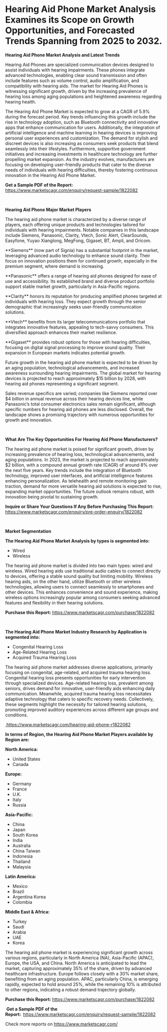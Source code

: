 <p><h1>Hearing Aid Phone Market Analysis Examines its Scope on Growth Opportunities, and Forecasted Trends Spanning from 2025 to 2032.</h1></p><p><strong>Hearing Aid Phone Market Analysis and Latest Trends</strong></p>
<p><p>Hearing Aid Phones are specialized communication devices designed to assist individuals with hearing impairments. These phones integrate advanced technologies, enabling clear sound transmission and often include features such as volume control, audio amplification, and compatibility with hearing aids. The market for Hearing Aid Phones is witnessing significant growth, driven by the increasing prevalence of hearing loss among aging populations and heightened awareness regarding hearing health.</p><p>The Hearing Aid Phone Market is expected to grow at a CAGR of 5.9% during the forecast period. Key trends influencing this growth include the rise in technology adoption, such as Bluetooth connectivity and innovative apps that enhance communication for users. Additionally, the integration of artificial intelligence and machine learning in hearing devices is improving personal user experiences and customization. The demand for stylish and discreet devices is also increasing as consumers seek products that blend seamlessly into their lifestyles. Furthermore, supportive government initiatives and increasing investments in healthcare technology are further propelling market expansion. As the industry evolves, manufacturers are focusing on developing user-friendly products that cater to the diverse needs of individuals with hearing difficulties, thereby fostering continuous innovation in the Hearing Aid Phone Market.</p></p>
<p><strong>Get a Sample PDF of the Report:&nbsp;</strong> <a href="https://www.marketscagr.com/enquiry/request-sample/1822082?utm_campaign=2236&utm_medium=2&utm_source=Github&utm_content=ia&utm_term=07022025&utm_id=hearing-aid-phone">https://www.marketscagr.com/enquiry/request-sample/1822082</a></p>
<p>&nbsp;</p>
<p><strong>Hearing Aid Phone Major Market Players</strong></p>
<p><p>The hearing aid phone market is characterized by a diverse range of players, each offering unique products and technologies tailored for individuals with hearing impairments. Notable companies in this landscape include Siemens, Panasonic, Clarity, Vtech, Sonic Alert, ClearSounds, Easyfone, Yuyao Xianglong, MegFong, Gigaset, BT, Ampli, and Oricom.</p><p>**Siemens** (now part of Signia) has a substantial footprint in the market, leveraging advanced audio technology to enhance sound clarity. Their focus on innovation positions them for continued growth, especially in the premium segment, where demand is increasing.</p><p>**Panasonic** offers a range of hearing aid phones designed for ease of use and accessibility. Its established brand and diverse product portfolio support stable market growth, particularly in Asia-Pacific regions.</p><p>**Clarity** honors its reputation for producing amplified phones targeted at individuals with hearing loss. They expect growth through the senior demographic that increasingly seeks user-friendly communication solutions.</p><p>**Vtech** benefits from its larger telecommunications portfolio that integrates innovative features, appealing to tech-savvy consumers. This diversified approach enhances their market resilience.</p><p>**Gigaset** provides robust options for those with hearing difficulties, focusing on digital signal processing to improve sound quality. Their expansion in European markets indicates potential growth.</p><p>Future growth in the hearing aid phone market is expected to be driven by an aging population, technological advancements, and increased awareness surrounding hearing impairments. The global market for hearing devices is projected to reach approximately $15 billion by 2028, with hearing aid phones representing a significant segment.</p><p>Sales revenue specifics are varied; companies like Siemens reported over $4 billion in annual revenue across their hearing devices line, while Panasonic’s total consumer electronics sales remain significant, although specific numbers for hearing aid phones are less disclosed. Overall, the landscape shows a promising trajectory with numerous opportunities for growth and innovation.</p></p>
<p>&nbsp;</p>
<p><strong>What Are The Key Opportunities For Hearing Aid Phone Manufacturers?</strong></p>
<p><p>The hearing aid phone market is poised for significant growth, driven by increasing prevalence of hearing loss, technological advancements, and aging populations. In 2023, the market is projected to reach approximately $2 billion, with a compound annual growth rate (CAGR) of around 8% over the next five years. Key trends include the integration of Bluetooth technology, improved user interfaces, and artificial intelligence features enhancing personalization. As telehealth and remote monitoring gain traction, demand for more versatile hearing aid solutions is expected to rise, expanding market opportunities. The future outlook remains robust, with innovation being pivotal to sustaining growth.</p></p>
<p><strong>Inquire or Share Your Questions If Any Before Purchasing This Report:</strong> <a href="https://www.marketscagr.com/enquiry/pre-order-enquiry/1822082?utm_campaign=2236&utm_medium=2&utm_source=Github&utm_content=ia&utm_term=07022025&utm_id=hearing-aid-phone">https://www.marketscagr.com/enquiry/pre-order-enquiry/1822082</a></p>
<p>&nbsp;</p>
<p><strong>Market Segmentation</strong></p>
<p><strong>The Hearing Aid Phone Market Analysis by types is segmented into:</strong></p>
<p><ul><li>Wired</li><li>Wireless</li></ul></p>
<p><p>The hearing aid phone market is divided into two main types: wired and wireless. Wired hearing aids use traditional audio cables to connect directly to devices, offering a stable sound quality but limiting mobility. Wireless hearing aids, on the other hand, utilize Bluetooth or other wireless technologies, allowing users to connect seamlessly to smartphones and other devices. This enhances convenience and sound experience, making wireless options increasingly popular among consumers seeking advanced features and flexibility in their hearing solutions.</p></p>
<p><strong>Purchase this Report:&nbsp;</strong><a href="https://www.marketscagr.com/purchase/1822082?utm_campaign=2236&utm_medium=2&utm_source=Github&utm_content=ia&utm_term=07022025&utm_id=hearing-aid-phone">https://www.marketscagr.com/purchase/1822082</a></p>
<p>&nbsp;</p>
<p><strong>The Hearing Aid Phone Market Industry Research by Application is segmented into:</strong></p>
<p><ul><li>Congenital Hearing Loss</li><li>Age-Related Hearing Loss</li><li>Acquired Trauma Hearing Loss</li></ul></p>
<p><p>The hearing aid phone market addresses diverse applications, primarily focusing on congenital, age-related, and acquired trauma hearing loss. Congenital hearing loss presents opportunities for early intervention through specialized devices. Age-related hearing loss, prevalent among seniors, drives demand for innovative, user-friendly aids enhancing daily communication. Meanwhile, acquired trauma hearing loss necessitates adaptive technology that caters to specific recovery needs. Collectively, these segments highlight the necessity for tailored hearing solutions, promoting improved auditory experiences across different age groups and conditions.</p></p>
<p><a href="https://www.marketscagr.com/hearing-aid-phone-r1822082?utm_campaign=2236&utm_medium=2&utm_source=Github&utm_content=ia&utm_term=07022025&utm_id=hearing-aid-phone">&nbsp;https://www.marketscagr.com/hearing-aid-phone-r1822082</a></p>
<p><strong>In terms of Region, the Hearing Aid Phone Market Players available by Region are:</strong></p>
<p>
    <p> <strong> North America: </strong>
        <ul>
            <li>United States</li>
            <li>Canada</li>
        </ul>
        </p> 
    <p> <strong> Europe: </strong>
        <ul>
            <li>Germany</li>
            <li>France</li>
            <li>U.K.</li>
            <li>Italy</li>
            <li>Russia</li>
        </ul>
        </p> 
    <p> <strong> Asia-Pacific: </strong>
        <ul>
            <li>China</li>
            <li>Japan</li>
            <li>South Korea</li>
            <li>India</li>
            <li>Australia</li>
            <li>China Taiwan</li>
            <li>Indonesia</li>
            <li>Thailand</li>
            <li>Malaysia</li>
        </ul>
        </p> 
    <p> <strong> Latin America: </strong>
        <ul>
            <li>Mexico</li>
            <li>Brazil</li>
            <li>Argentina Korea</li>
            <li>Colombia</li>
        </ul>
        </p> 
    <p> <strong> Middle East & Africa: </strong>
        <ul>
            <li>Turkey</li>
            <li>Saudi</li>
            <li>Arabia</li>
            <li>UAE</li>
            <li>Korea</li>
        </ul>
    </p>
    </p>
<p><p>The hearing aid phone market is experiencing significant growth across various regions, particularly in North America (NA), Asia-Pacific (APAC), Europe, the USA, and China. North America is anticipated to lead the market, capturing approximately 35% of the share, driven by advanced healthcare infrastructure. Europe follows closely with a 30% market share, benefiting from an aging population. APAC, particularly China, is emerging rapidly, expected to hold around 25%, while the remaining 10% is attributed to other regions, indicating a robust demand trajectory globally.</p></p>
<p><strong>Purchase this Report: </strong><a href="https://www.marketscagr.com/purchase/1822082?utm_campaign=2236&utm_medium=2&utm_source=Github&utm_content=ia&utm_term=07022025&utm_id=hearing-aid-phone">https://www.marketscagr.com/purchase/1822082</a></p>
<p>&nbsp;<strong>Get a Sample PDF of the Report:&nbsp;&nbsp;</strong><a href="https://www.marketscagr.com/enquiry/request-sample/1822082?utm_campaign=2236&utm_medium=2&utm_source=Github&utm_content=ia&utm_term=07022025&utm_id=hearing-aid-phone">https://www.marketscagr.com/enquiry/request-sample/1822082</a></p>
<p><strong></strong></p>
<p>Check more reports on <a href="https://www.marketscagr.com/?utm_campaign=2236&utm_medium=2&utm_source=Github&utm_content=ia&utm_term=07022025&utm_id=hearing-aid-phone">https://www.marketscagr.com/</a></p>